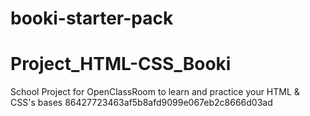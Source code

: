 
# booki-starter-pack

# Project_HTML-CSS_Booki
School Project for OpenClassRoom to learn and practice your HTML &amp; CSS's bases
 86427723463af5b8afd9099e067eb2c8666d03ad
